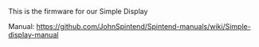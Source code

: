 This is the firmware for our Simple Display

Manual: https://github.com/JohnSpintend/Spintend-manuals/wiki/Simple-display-manual
